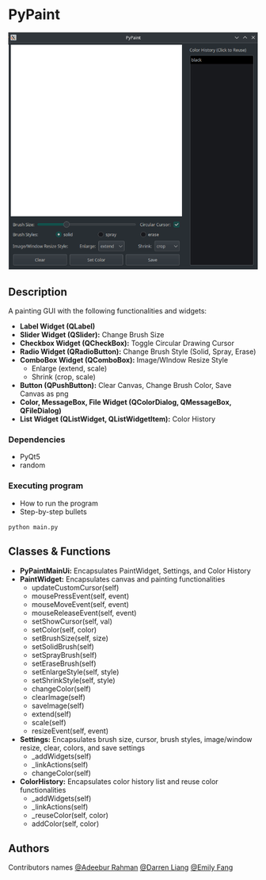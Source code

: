 # PyPaint

![PyPaint GUI](./images/GUI.png)

## Description

A painting GUI with the following functionalities and widgets:
* **Label Widget (QLabel)**
* **Slider Widget (QSlider):** Change Brush Size
* **Checkbox Widget (QCheckBox):** Toggle Circular Drawing Cursor
* **Radio Widget (QRadioButton):** Change Brush Style (Solid, Spray, Erase)
* **ComboBox Widget (QComboBox):** Image/WIndow Resize Style
  * Enlarge (extend, scale)
  * Shrink (crop, scale)
* **Button (QPushButton):** Clear Canvas, Change Brush Color, Save Canvas as png
* **Color, MessageBox, File Widget (QColorDialog, QMessageBox, QFileDialog)**
* **List Widget (QListWidget, QListWidgetItem):** Color History

### Dependencies

* PyQt5
* random

### Executing program

* How to run the program
* Step-by-step bullets
```
python main.py
```
## Classes & Functions
* **PyPaintMainUi:** Encapsulates PaintWidget, Settings, and Color History
* **PaintWidget:** Encapsulates canvas and painting functionalities
  * updateCustomCursor(self)
  * mousePressEvent(self, event)
  * mouseMoveEvent(self, event)
  * mouseReleaseEvent(self, event)
  * setShowCursor(self, val)
  * setColor(self, color)
  * setBrushSize(self, size)
  * setSolidBrush(self)
  * setSprayBrush(self)
  * setEraseBrush(self)
  * setEnlargeStyle(self, style)
  * setShrinkStyle(self, style)
  * changeColor(self)
  * clearImage(self)
  * saveImage(self)
  * extend(self)
  * scale(self)
  * resizeEvent(self, event)
* **Settings:** Encapsulates brush size, cursor, brush styles, image/window resize, clear, colors, and save settings
  * _addWidgets(self)
  * _linkActions(self)
  * changeColor(self)
* **ColorHistory:** Encapsulates color history list and reuse color functionalities
  * _addWidgets(self)
  * _linkActions(self)
  * _reuseColor(self, color)
  * addColor(self, color)

## Authors

Contributors names
[@Adeebur Rahman](https://github.com/adeeburrahman)
[@Darren Liang](https://github.com/dliang2)
[@Emily Fang](https://github.com/ef1301)